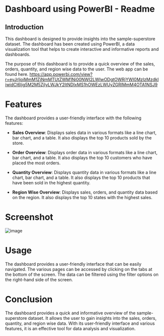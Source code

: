 # Dashboard using PowerBI - Readme
## Introduction

This dashboard is designed to provide insights into the sample-superstore dataset. The dashboard has been created using PowerBI, a data visualization tool that helps to create interactive and informative reports and dashboards.

The purpose of this dashboard is to provide a quick overview of the sales, orders, quantity, and region wise data to the user. The web app can be found here. https://app.powerbi.com/view?r=eyJrIjoiMmM1ZjNmMTUtZWM1Ni00NWI2LWIwODgtOWRjYWI0MzIzMzdkIiwidCI6Ijg5M2M5ZjIyLWJkY2ItNDIxMS1hOWEzLWUyZGRlMmM4OTA1NSJ9

# Features

The dashboard provides a user-friendly interface with the following features:

+ **Sales Overview**: Displays sales data in various formats like a line chart, bar chart, and a table. It also displays the top 10 products sold by the store.

+ **Order Overview**: Displays order data in various formats like a line chart, bar chart, and a table. It also displays the top 10 customers who have placed the most orders.

+ **Quantity Overview**: Displays quantity data in various formats like a line chart, bar chart, and a table. It also displays the top 10 products that have been sold in the highest quantity.

+ **Region Wise Overview**: Displays sales, orders, and quantity data based on the region. It also displays the top 10 states with the highest sales.

# Screenshot

![image](https://user-images.githubusercontent.com/66107066/233774937-340424f2-c797-48de-b65b-2ff3951be483.png)


# Usage
The dashboard provides a user-friendly interface that can be easily navigated. The various pages can be accessed by clicking on the tabs at the bottom of the screen. The data can be filtered using the filter options on the right-hand side of the screen.

# Conclusion
The dashboard provides a quick and informative overview of the sample-superstore dataset. It allows the user to gain insights into the sales, orders, quantity, and region wise data. With its user-friendly interface and various features, it is an effective tool for data analysis and visualization.
